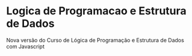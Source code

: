 # Logica de Programacao e Estrutura de Dados
 Nova versão do Curso de Lógica de Programação e Estrutura de Dados com Javascript
